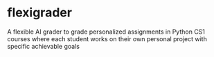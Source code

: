 # flexigrader
A flexible AI grader to grade personalized assignments in Python CS1 courses where each student works on their own personal project with specific achievable goals
